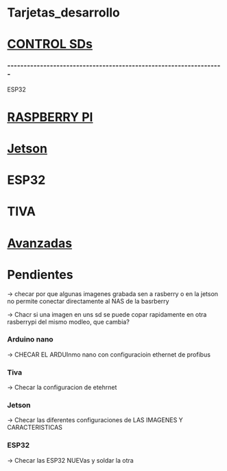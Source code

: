 # Tarjetas_desarrollo


# [CONTROL SDs](https://github.com/ErickLopC/Control_de_Mundos_Anaconda/blob/main/README.md)

### ------------------------------------------------------------------

ESP32

# [RASPBERRY PI](https://github.com/ErickLopC/Rasberrypi_)


# [Jetson](https://github.com/ErickLopC/Jetson_)


# ESP32


# TIVA 

# [Avanzadas](https://github.com/ErickLopC/Tarjetas-_avanzadas)


# Pendientes

-> checar por que algunas imagenes grabada sen a rasberry o en la jetson no permite conectar directamente al NAS de la basrberry

-> Chacr si una imagen en uns sd se puede copar rapidamente en otra rasberrypi del mismo modleo, que cambia? 

### Arduino nano

-> CHECAR EL ARDUInmo nano con configuracioin ethernet de profibus 

### Tiva

-> Checar la configuracion de etehrnet


### Jetson 

-> Checar las diferentes configuraciones de LAS IMAGENES Y CARACTERISTICAS


### ESP32

-> Checar las ESP32 NUEVas y soldar la otra 
